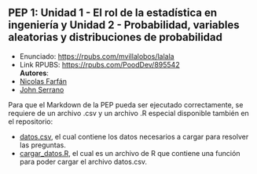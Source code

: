 ## PEP 1: Unidad 1 - El rol de la estadística en ingeniería y Unidad 2 - Probabilidad, variables aleatorias y distribuciones de probabilidad
* Enunciado: https://rpubs.com/mvillalobos/lalala
* Link RPUBS: https://rpubs.com/PoodDev/895542 <br/>
**Autores**:
* [Nicolas Farfán](https://github.com/nic0q)
* [John Serrano](https://github.com/PodssilDev)<br/>

Para que el Markdown de la PEP pueda ser ejecutado correctamente, se requiere de un archivo .csv y un archivo .R especial disponible también en el repositorio:
* [datos.csv](https://github.com/PodssilDev/Estadistica_Computacional_2022-1/blob/main/PEP1/datos.csv), el cual contiene los datos necesarios a cargar para resolver las preguntas.
* [cargar_datos.R](https://github.com/PodssilDev/Estadistica_Computacional_2022-1/blob/main/PEP1/cargar_datos.r), el cual es un archivo de R que contiene una función para poder cargar el archivo datos.csv.

